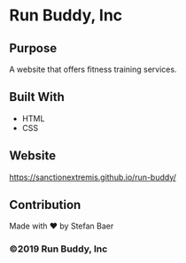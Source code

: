 # Run Buddy, Inc

## Purpose
A website that offers fitness training services. 

## Built With
* HTML
* CSS

## Website
https://sanctionextremis.github.io/run-buddy/

## Contribution
Made with ❤️ by Stefan Baer

### ©️2019 Run Buddy, Inc 
